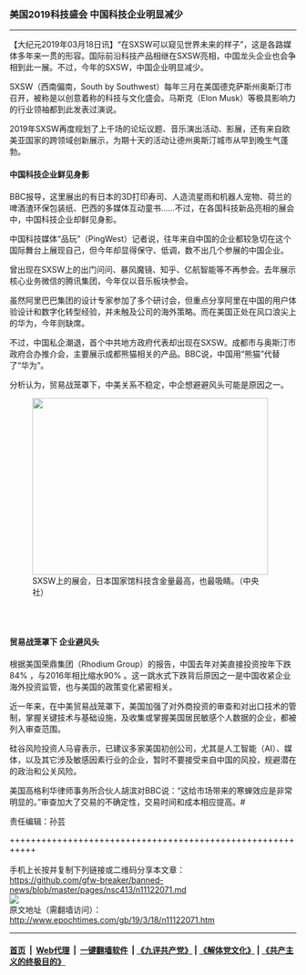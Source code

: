 ### 美国2019科技盛会 中国科技企业明显减少
------------------------

<p>
 【大纪元2019年03月18日讯】“在SXSW可以窥见世界未来的样子”，这是各路媒体多年来一贯的形容。国际前沿科技产品相继在SXSW亮相，中国龙头企业也会争相到此一展。不过，今年的SXSW，中国企业明显减少。
</p>
<p>
 SXSW（西南偏南，South by Southwest）每年三月在美国德克萨斯州奥斯汀市召开，被称是以创意着称的科技与文化盛会。马斯克（Elon Musk）等极具影响力的行业领袖都到此发表过演说。
</p>
<p>
 2019年SXSW再度规划了上千场的论坛议题、音乐演出活动、影展，还有来自欧美亚国家的跨领域创新展示，为期十天的活动让德州奥斯汀城市从早到晚生气蓬勃。
</p>
<h4>
 中国科技企业鲜见身影
</h4>
<p>
 BBC报导，这里展出的有日本的3D打印寿司、人造流星雨和机器人宠物、荷兰的啤酒渣环保包装纸、巴西的多媒体互动童书……不过，在各国科技新品亮相的展会中，中国科技企业却鲜见身影。
</p>
<p>
 中国科技媒体“品玩”（PingWest）记者说，往年来自中国的企业都较急切在这个国际舞台上展现自己，但今年却显得保守、低调，数不出几个参展的中国企业。
</p>
<p>
 曾出现在SXSW上的出门问问、暴风魔镜、知乎、亿航智能等不再参会。去年展示核心业务微信的腾讯集团，今年仅以音乐板块参会。
</p>
<p>
 虽然阿里巴巴集团的设计专家参加了多个研讨会，但重点分享阿里在中国的用户体验设计和数字化转型经验，并未触及公司的海外策略。而在美国正处在风口浪尖上的华为，今年则缺席。
</p>
<p>
 不过，中国私企潮退，首个中共地方政府代表却出现在SXSW。成都市与奥斯汀市政府合办推介会，主要展示成都熊猫相关的产品。BBC说，中国用“熊猫”代替了“华为”。
</p>
<p>
 分析认为，贸易战笼罩下，中美关系不稳定，中企想避避风头可能是原因之一。
</p>
<figure class="wp-caption aligncenter" id="attachment_11122890" style="width: 414px">
 <a href="http://i.epochtimes.com/assets/uploads/2019/03/8b88dad5432ef36a4e38db2889b1771f.jpg">
  <img alt="" class=" wp-image-11122890" height="310" src="http://i.epochtimes.com/assets/uploads/2019/03/8b88dad5432ef36a4e38db2889b1771f-600x450.jpg" width="414"/>
 </a>
 <br/><figcaption class="wp-caption-text">
  SXSW上的展会，日本国家馆科技含金量最高，也最吸睛。（中央社）
 </figcaption><br/>
</figure><br/>
<h4>
 贸易战笼罩下 企业避风头
</h4>
<p>
 根据美国荣鼎集团（Rhodium Group）的报告，中国去年对美直接投资按年下跌84% ，与2016年相比缩水90% 。这一跳水式下跌背后原因之一是中国收紧企业海外投资监管，也与美国的政策变化紧密相关。
</p>
<p>
 近一年来，在中美贸易战笼罩下，美国加强了对外商投资的审查和对出口技术的管制，掌握关键技术与基础设施，及收集或掌握美国居民敏感个人数据的企业，都被列入审查范围。
</p>
<p>
 硅谷风险投资人马睿表示，已建议多家美国初创公司，尤其是人工智能（AI）、媒体，以及其它涉及敏感因素行业的企业，暂时不要接受来自中国的风投，规避潜在的政治和公关风险。
</p>
<p>
 美国高格利华律师事务所合伙人胡滨对BBC说：“这给市场带来的寒蝉效应是非常明显的。”审查加大了交易的不确定性，交易时间和成本相应提高。#
</p>
<p>
 责任编辑：孙芸
</p>

+++++++++++++++++++++++++++++++++++++++++++++++++++++++++++<br/><br/>
手机上长按并复制下列链接或二维码分享本文章：<br/>
https://github.com/gfw-breaker/banned-news/blob/master/pages/nsc413/n11122071.md <br/>
<a href='https://github.com/gfw-breaker/banned-news/blob/master/pages/nsc413/n11122071.md'><img src='https://github.com/gfw-breaker/banned-news/blob/master/pages/nsc413/n11122071.md.png'/></a> <br/>
原文地址（需翻墙访问）：http://www.epochtimes.com/gb/19/3/18/n11122071.htm


------------------------
#### [首页](https://github.com/gfw-breaker/banned-news/blob/master/README.md) &nbsp;|&nbsp; [Web代理](https://github.com/labour-camp/helloworld) &nbsp;|&nbsp; [一键翻墙软件](https://github.com/gfw-breaker/nogfw/blob/master/README.md) &nbsp;| [《九评共产党》](https://github.com/gfw-breaker/9ping.md/blob/master/README.md#九评之一评共产党是什么) | [《解体党文化》](https://github.com/gfw-breaker/jtdwh.md/blob/master/README.md) | [《共产主义的终极目的》](https://github.com/gfw-breaker/gczydzjmd.md/blob/master/README.md)

